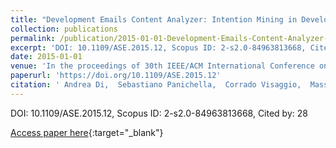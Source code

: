 ```yaml
---
title: "Development Emails Content Analyzer: Intention Mining in Developer Discussions (T)"
collection: publications
permalink: /publication/2015-01-01-Development-Emails-Content-Analyzer-Intention-Mining-in-Developer-Discussions-T
excerpt: 'DOI: 10.1109/ASE.2015.12, Scopus ID: 2-s2.0-84963813668, Cited by: 28'
date: 2015-01-01
venue: 'In the proceedings of 30th IEEE/ACM International Conference on Automated Software Engineering, ASE 2015, Lincoln, NE, USA, November 9-13, 2015'
paperurl: 'https://doi.org/10.1109/ASE.2015.12'
citation: ' Andrea Di,  Sebastiano Panichella,  Corrado Visaggio,  Massimiliano Di,  Gerardo Canfora,  Harald Gall, &quot;Development Emails Content Analyzer: Intention Mining in Developer Discussions (T).&quot; In the proceedings of 30th IEEE/ACM International Conference on Automated Software Engineering, ASE 2015, Lincoln, NE, USA, November 9-13, 2015, 2015.'
---
```

DOI: 10.1109/ASE.2015.12, Scopus ID: 2-s2.0-84963813668, Cited by: 28

[Access paper here](https://doi.org/10.1109/ASE.2015.12){:target="_blank"}
